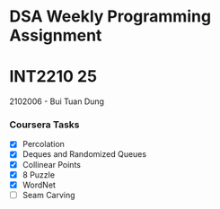 # DSA Weekly Programming Assignment
# INT2210 25	

2102006 - Bui Tuan Dung

### Coursera Tasks
- [x] Percolation
- [x] Deques and Randomized Queues
- [x] Collinear Points
- [x] 8 Puzzle
- [x] WordNet
- [ ] Seam Carving
